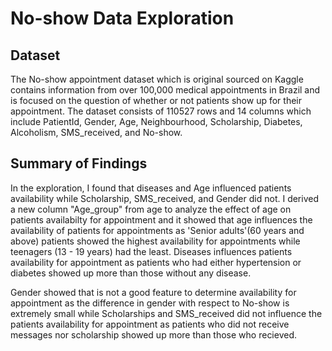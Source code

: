 # No-show Data Exploration

## Dataset

The No-show appointment dataset which is original sourced on Kaggle contains information 
from over 100,000 medical appointments in Brazil and is focused on the question of whether
or not patients show up for their appointment. The dataset consists of 110527 rows and 14 
columns which include PatientId, Gender, Age, Neighbourhood, Scholarship, Diabetes, Alcoholism,
SMS_received, and No-show.

## Summary of Findings

In the exploration, I found that diseases and Age influenced patients availability while 
Scholarship, SMS_received, and Gender did not. 
I derived a new column "Age_group" from age to analyze the effect of age on patients 
availabilty for appointment and it showed that age influences the availability of patients 
for appointments as 'Senior adults'(60 years and above) patients showed the highest availability
for appointments while teenagers (13 - 19 years) had the least. Diseases influences patients 
availability for appointment as patients who had either hypertension or diabetes showed up more
than those without any disease. 

Gender showed that is not a good feature to determine availability for appointment as the 
difference in gender with respect to No-show is extremely small while Scholarships and SMS_received 
did not influence the patients availability for appointment as patients who did not receive messages 
nor scholarship showed up more than those who recieved.